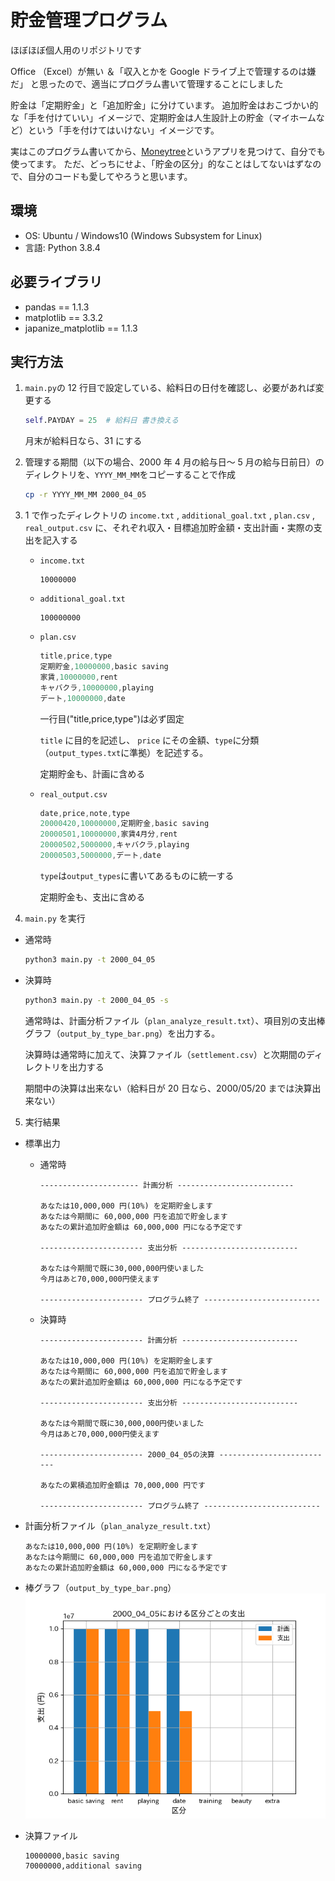 # 貯金管理プログラム

ほぼほぼ個人用のリポジトリです

Office （Excel）が無い ＆「収入とかを Google ドライブ上で管理するのは嫌だ」
と思ったので、適当にプログラム書いて管理することにしました

貯金は「定期貯金」と「追加貯金」に分けています。
追加貯金はおこづかい的な「手を付けていい」イメージで、定期貯金は人生設計上の貯金（マイホームなど）という「手を付けてはいけない」イメージです。

実はこのプログラム書いてから、[Moneytree](https://getmoneytree.com/jp/home)というアプリを見つけて、自分でも使ってます。
ただ、どっちにせよ、「貯金の区分」的なことはしてないはずなので、自分のコードも愛してやろうと思います。

## 環境

- OS: Ubuntu / Windows10 (Windows Subsystem for Linux)
- 言語: Python 3.8.4

## 必要ライブラリ

- pandas == 1.1.3
- matplotlib == 3.3.2
- japanize_matplotlib == 1.1.3

## 実行方法

1. `main.py`の 12 行目で設定している、給料日の日付を確認し、必要があれば変更する

   ```python
   self.PAYDAY = 25  # 給料日 書き換える
   ```

   月末が給料日なら、31 にする

2. 管理する期間（以下の場合、2000 年 4 月の給与日～ 5 月の給与日前日）のディレクトリを、`YYYY_MM_MM`をコピーすることで作成
   ```bash
   cp -r YYYY_MM_MM 2000_04_05
   ```
3. 1 で作ったディレクトリの `income.txt` , `additional_goal.txt` , `plan.csv` , `real_output.csv` に、それぞれ収入・目標追加貯金額・支出計画・実際の支出を記入する

   - `income.txt`

     ```
     10000000
     ```

   - `additional_goal.txt`

     ```
     100000000
     ```

   - `plan.csv`

     ```cs
     title,price,type
     定期貯金,10000000,basic saving
     家賃,10000000,rent
     キャバクラ,10000000,playing
     デート,10000000,date
     ```

     一行目("title,price,type")は必ず固定

     `title` に目的を記述し、 `price` にその金額、`type`に分類（`output_types.txt`に準拠）を記述する。

     定期貯金も、計画に含める

   - `real_output.csv`

     ```cs
     date,price,note,type
     20000420,10000000,定期貯金,basic saving
     20000501,10000000,家賃4月分,rent
     20000502,5000000,キャバクラ,playing
     20000503,5000000,デート,date
     ```

     `type`は`output_types`に書いてあるものに統一する

     定期貯金も、支出に含める

4. `main.py` を実行

- 通常時

  ```bash
  python3 main.py -t 2000_04_05
  ```

- 決算時

  ```bash
  python3 main.py -t 2000_04_05 -s
  ```

  通常時は、計画分析ファイル（`plan_analyze_result.txt`）、項目別の支出棒グラフ（`output_by_type_bar.png`）を出力する。

  決算時は通常時に加えて、決算ファイル（`settlement.csv`）と次期間のディレクトリを出力する

  期間中の決算は出来ない（給料日が 20 日なら、2000/05/20 までは決算出来ない）

5. 実行結果

- 標準出力

  - 通常時

    ```
    ---------------------- 計画分析 --------------------------

    あなたは10,000,000 円(10%) を定期貯金します
    あなたは今期間に 60,000,000 円を追加で貯金します
    あなたの累計追加貯金額は 60,000,000 円になる予定です

    ----------------------- 支出分析 --------------------------

    あなたは今期間で既に30,000,000円使いました
    今月はあと70,000,000円使えます

    ----------------------- プログラム終了 --------------------------
    ```

  - 決算時

    ```
    ----------------------- 計画分析 --------------------------

    あなたは10,000,000 円(10%) を定期貯金します
    あなたは今期間に 60,000,000 円を追加で貯金します
    あなたの累計追加貯金額は 60,000,000 円になる予定です

    ----------------------- 支出分析 --------------------------

    あなたは今期間で既に30,000,000円使いました
    今月はあと70,000,000円使えます

    ----------------------- 2000_04_05の決算 --------------------------

    あなたの累積追加貯金額は 70,000,000 円です

    ----------------------- プログラム終了 --------------------------
    ```

- 計画分析ファイル（`plan_analyze_result.txt`）

  ```
  あなたは10,000,000 円(10%) を定期貯金します
  あなたは今期間に 60,000,000 円を追加で貯金します
  あなたの累計追加貯金額は 60,000,000 円になる予定です
  ```

- 棒グラフ（`output_by_type_bar.png`）
  ![棒グラフ](/misc/output_by_type_bar.png)

- 決算ファイル
  ```
  10000000,basic saving
  70000000,additional saving
  ```
